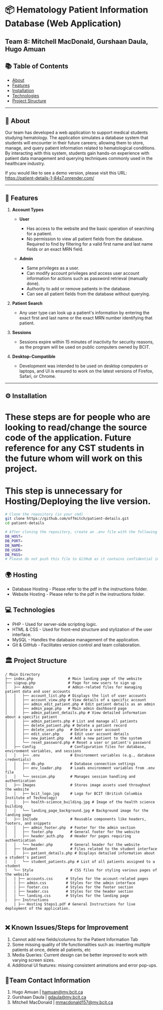 # 📦 Hematology Patient Information Database (Web Application)
Team 8: Mitchell MacDonald, Gurshaan Daula, Hugo Amuan
---

## 📚 Table of Contents

- [About](#about)
- [Features](#features)
- [Installation](#installation)
- [Technologies](#technologies)
- [Project Structure](#project-structure)

---

## 🧠 About

Our team has developed a web application to support medical students studying hematology. The application simulates a database system that students will encounter in their future careers; allowing them to store, manage, and query patient information related to hematological conditions. By interacting with this system, students gain hands-on experience with patient data management and querying techniques commonly used in the healthcare industry.

If you would like to see a demo version, please visit this URL: https://patient-details-1-84s7.onrender.com/

---

## 🚀 Features

1. **Account Types**
   - **User**  
     - Has access to the website and the basic operation of searching for a patient.
     - No permission to view all patient fields from the database. Required to find by filtering for a valid first name and last name fields or an exact MRN field.
     
   - **Admin**  
     - Same privileges as a user.
     - Can modify account privileges and access user account information for actions such as password retrieval (manually done).
     - Authority to add or remove patients in the database.
     - Can see all patient fields from the database without querying.

2. **Patient Search**  
   - Any user type can look up a patient's information by entering the exact first and last name or the exact MRN number identifying that patient.

3. **Sessions**  
   - Sessions expire within 15 minutes of inactivity for security reasons, as the program will be used on public computers owned by BCIT.

4. **Desktop-Compatible**  
   - Development was intended to be used on desktop computers or laptops, and UI is ensured to work on the latest versions of Firefox, Safari, or Chrome. 

---

## ⚙️ Installation
# These steps are for people who are looking to read/change the source code of the application. Future reference for any CST students in the future whom will work on this project.
# This step is unnecessary for Hosting/Deploying the live version. 

```bash
# Clone the repository (in your cmd)
git clone https://github.com/offmitch/patient-details.git
cd patient-details

# After cloning the repository, create an .env file with the following variables. Please contact or refer to Sonja Turnbull from the BCIT Health Sciences Department:
DB_HOST=
DB_PORT=
DB_NAME=
DB_USER=
DB_PASS=
# Please do not push this file to GitHub as it contains confidential information! 
```

## 🌍 Hosting
* Database Hosting - Please refer to the pdf in the instructions folder.
* Website Hosting - Please refer to the pdf in the instructions folder.

## 💻 Technologies
* PHP - Used for server-side scripting logic.
* HTML & CSS - Used for front-end structure and stylization of the user interface.
* MySQL - Handles the database management of the application.
* Git & GitHub - Facilitates version control and team collaboration.

## 🏛️ Project Structure
```
/ Main Directory
├── index.php                # Main landing page of the website
├── signup.php               # Page for new users to sign up
│   ├── Admin                # Admin-related files for managing patient data and user accounts
│   │   ├── account_list.php # Displays the list of user accounts
│   │   ├── account_view.php # View details of a specific account
│   │   ├── admin_edit_patient.php # Edit patient details as an admin
│   │   ├── admin_page.php   # Main admin dashboard page
│   │   ├── admin_patient_details.php # View detailed information about a specific patient
│   │   ├── admin_patients.php # List and manage all patients
│   │   ├── delete_patient.php # Delete a patient record
│   │   ├── delete_user.php   # Delete a user account
│   │   ├── edit_user.php     # Edit user account details
│   │   ├── new_patient.php   # Add a new patient to the system
│   │   └── reset_password.php # Reset a user or patient's password
│   ├── Config                # Configuration files for database, environment variables, and sessions
│   │   ├── .env              # Environment variables (e.g., database credentials)
│   │   ├── db.php            # Database connection settings
│   │   ├── env_loader.php    # Loads environment variables from .env file
│   │   └── session.php       # Manages session handling and authentication
│   ├── Images                # Stores image assets used throughout the website
│   │   ├── bcit_logo.jpg     # Logo for BCIT (British Columbia Institute of Technology)
│   │   ├── health-science_building.jpg # Image of the health science building
│   │   └── landing_page_background.jpg # Background image for the landing page
│   ├── Include               # Reusable components like headers, footers, and snippets
│   │   ├── admin_footer.php  # Footer for the admin section
│   │   ├── footer.php        # General footer for the website
│   │   ├── header_auth.php   # Header for pages requiring authentication
│   │   └── header.php        # General header for the website
│   ├── Student               # Files related to the student interface
│   │   ├── patient_details.php # Displays detailed information about a student's patient
│   │   └── student_patients.php # List of all patients assigned to a student
│   └── Style                 # CSS files for styling various pages of the website
│   | ├── accounts.css      # Styles for the account-related pages
│   | ├── admin.css         # Styles for the admin interface
│   | ├── footer.css        # Styles for the footer section
│   | ├── header.css        # Styles for the header section
│   | └── landing.css       # Styles for the landing page
|   ├── Instructions
    | ├── Hosting Steps1.pdf # General Instructions for live deployment of the application.
      
```
## ❌ Known Issues/Steps for Improvement
1. Cannot add new fields/columns for the Patient Information Tab
2. Some missing quality of life functionalities such as: inserting multiple patients at once, delete all patients, etc
3. Media Queries: Current design can be better improved to work with varying screen sizes.
4. Additional UI features: missing consistent animations and error pop-ups.

## 📱Team Contact Information
1) Hugo Amuan | hamuan@my.bcit.ca
2) Gurshaan Daula | gdaula@my.bcit.ca
3) Mitchell MacDonald | mmacdonald157@my.bcit.ca
